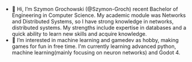 - 👋 Hi, I’m Szymon Grochowski (@Szymon-Groch) recent Bachelor of Engineering in Computer Science. My academic module was Networks and Distributed Systems, so I have strong knowledge in networks, distributed systems. My strengths include expertise in databases and a quick ability to learn new skills and acquire knowledge.
- 👀 I’m interested in machine learning and gamedev as hobby, making games for fun in free time. I'm currently learning advanced python, machine learning(mainly focusing on neuron networks) and Godot 4.
